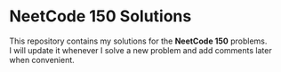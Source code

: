# NeetCode 150 Solutions

This repository contains my solutions for the **NeetCode 150** problems.  
I will update it whenever I solve a new problem and add comments later when convenient.
